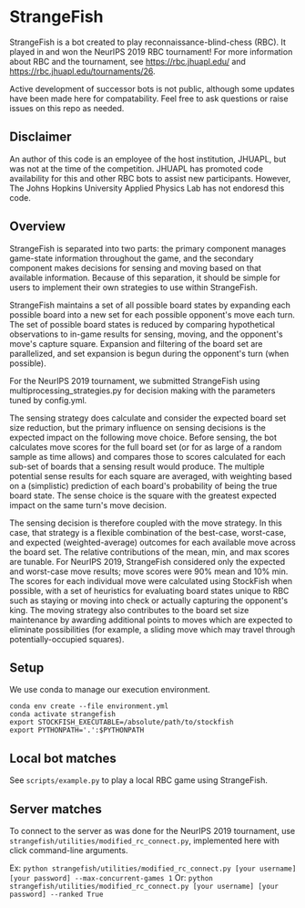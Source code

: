 # StrangeFish

StrangeFish is a bot created to play reconnaissance-blind-chess (RBC).
It played in and won the NeurIPS 2019 RBC tournament!
For more information about RBC and the tournament, see
https://rbc.jhuapl.edu/ and https://rbc.jhuapl.edu/tournaments/26.

Active development of successor bots is not public, although some 
updates have been made here for compatability. Feel free to ask 
questions or raise issues on this repo as needed.

## Disclaimer

An author of this code is an employee of the host institution, JHUAPL,
but was not at the time of the competition. JHUAPL has promoted code
availability for this and other RBC bots to assist new participants.
However, The Johns Hopkins University Applied Physics Lab has not 
endoresd this code.


## Overview

StrangeFish is separated into two parts: the primary component
manages game-state information throughout the game,
and the secondary component makes decisions for sensing and
moving based on that available information.
Because of this separation, it should be simple for users to
implement their own strategies to use within StrangeFish.

StrangeFish maintains a set of all possible board states
by expanding each possible board
into a new set for each possible opponent's move each turn.
The set of possible board states is reduced by
comparing hypothetical observations to in-game results for
sensing, moving, and the opponent's move's capture square.
Expansion and filtering of the board set are parallelized,
and set expansion is begun during the opponent's turn
(when possible).

For the NeurIPS 2019 tournament, we submitted StrangeFish
using multiprocessing_strategies.py for decision making
with the parameters tuned by config.yml.

The sensing strategy does calculate and consider the expected
board set size reduction, but the primary influence on
sensing decisions is the expected impact on the following
move choice. Before sensing, the bot calculates move scores
for the full board set (or for as large of a random sample
as time allows) and compares those to scores calculated for
each sub-set of boards that a sensing result would produce.
The multiple potential sense results for each square are
averaged, with weighting based on a (simplistic) prediction
of each board's probability of being the true board state.
The sense choice is the square with the greatest expected
impact on the same turn's move decision.

The sensing decision is therefore coupled with the move strategy.
In this case, that strategy is a flexible combination
of the best-case, worst-case, and expected (weighted-average)
outcomes for each available move across the board set.
The relative contributions of the mean, min, and max scores
are tunable. For NeurIPS 2019, StrangeFish considered only
the expected and worst-case move results; move scores were
90% mean and 10% min. The scores for each individual move
were calculated using StockFish when possible, with a set
of heuristics for evaluating board states unique to RBC
such as staying or moving into check or actually capturing
the opponent's king. The moving strategy also contributes
to the board set size maintenance by awarding additional
points to moves which are expected to eliminate possibilities
(for example, a sliding move which may travel through
potentially-occupied squares).

## Setup

We use conda to manage our execution environment.
```
conda env create --file environment.yml
conda activate strangefish
export STOCKFISH_EXECUTABLE=/absolute/path/to/stockfish
export PYTHONPATH='.':$PYTHONPATH
```

## Local bot matches

See `scripts/example.py` to play a local RBC game using StrangeFish.

## Server matches

To connect to the server as was done for the NeurIPS 2019 tournament,
use `strangefish/utilities/modified_rc_connect.py`, implemented here with
click command-line arguments.

Ex: `python strangefish/utilities/modified_rc_connect.py [your username] [your password] --max-concurrent-games 1`
Or: `python strangefish/utilities/modified_rc_connect.py [your username] [your password] --ranked True`
